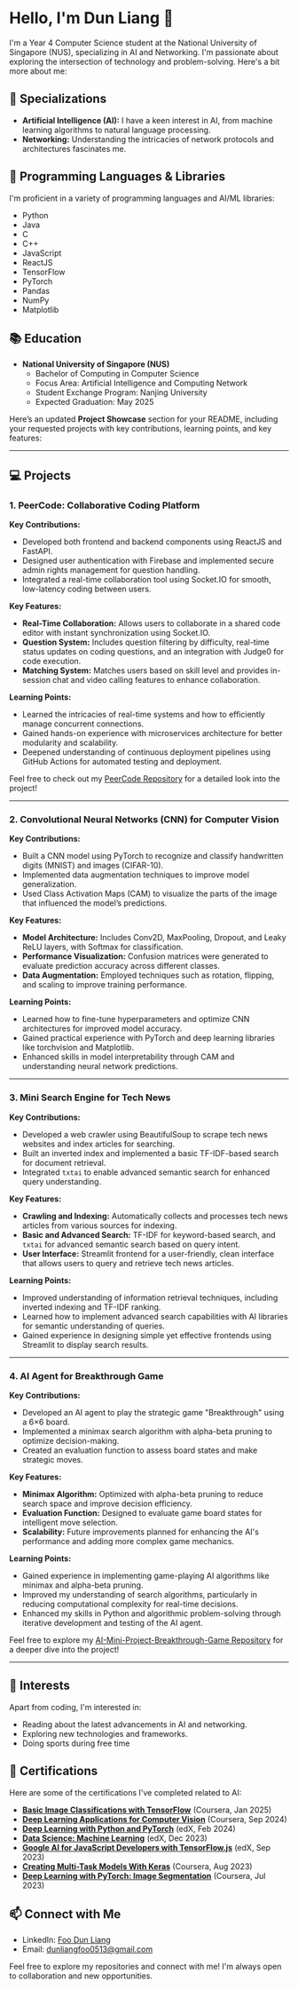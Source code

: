 # Hello, I'm Dun Liang 👋

I'm a Year 4 Computer Science student at the National University of Singapore (NUS), specializing in AI and Networking. I'm passionate about exploring the intersection of technology and problem-solving. Here's a bit more about me:

## 🔭 Specializations

- **Artificial Intelligence (AI):** I have a keen interest in AI, from machine learning algorithms to natural language processing.
- **Networking:** Understanding the intricacies of network protocols and architectures fascinates me.

## 🚀 Programming Languages & Libraries

I'm proficient in a variety of programming languages and AI/ML libraries:

- Python
- Java
- C
- C++
- JavaScript
- ReactJS
- TensorFlow
- PyTorch
- Pandas
- NumPy
- Matplotlib

## 📚 Education

- **National University of Singapore (NUS)**
  - Bachelor of Computing in Computer Science
  - Focus Area: Artificial Intelligence and Computing Network
  - Student Exchange Program: Nanjing University
  - Expected Graduation: May 2025

Here’s an updated **Project Showcase** section for your README, including your requested projects with key contributions, learning points, and key features:

---

## 💻 Projects

### 1. PeerCode: Collaborative Coding Platform

**Key Contributions:**
- Developed both frontend and backend components using ReactJS and FastAPI.
- Designed user authentication with Firebase and implemented secure admin rights management for question handling.
- Integrated a real-time collaboration tool using Socket.IO for smooth, low-latency coding between users.
  
**Key Features:**
- **Real-Time Collaboration:** Allows users to collaborate in a shared code editor with instant synchronization using Socket.IO.
- **Question System:** Includes question filtering by difficulty, real-time status updates on coding questions, and an integration with Judge0 for code execution.
- **Matching System:** Matches users based on skill level and provides in-session chat and video calling features to enhance collaboration.

**Learning Points:**
- Learned the intricacies of real-time systems and how to efficiently manage concurrent connections.
- Gained hands-on experience with microservices architecture for better modularity and scalability.
- Deepened understanding of continuous deployment pipelines using GitHub Actions for automated testing and deployment.

Feel free to check out my [PeerCode Repository](https://github.com/dunliang0513/PeerCode) for a detailed look into the project!

---

### 2. Convolutional Neural Networks (CNN) for Computer Vision

**Key Contributions:**
- Built a CNN model using PyTorch to recognize and classify handwritten digits (MNIST) and images (CIFAR-10).
- Implemented data augmentation techniques to improve model generalization.
- Used Class Activation Maps (CAM) to visualize the parts of the image that influenced the model’s predictions.
  
**Key Features:**
- **Model Architecture:** Includes Conv2D, MaxPooling, Dropout, and Leaky ReLU layers, with Softmax for classification.
- **Performance Visualization:** Confusion matrices were generated to evaluate prediction accuracy across different classes.
- **Data Augmentation:** Employed techniques such as rotation, flipping, and scaling to improve training performance.

**Learning Points:**
- Learned how to fine-tune hyperparameters and optimize CNN architectures for improved model accuracy.
- Gained practical experience with PyTorch and deep learning libraries like torchvision and Matplotlib.
- Enhanced skills in model interpretability through CAM and understanding neural network predictions.

---

### 3. Mini Search Engine for Tech News

**Key Contributions:**
- Developed a web crawler using BeautifulSoup to scrape tech news websites and index articles for searching.
- Built an inverted index and implemented a basic TF-IDF-based search for document retrieval.
- Integrated `txtai` to enable advanced semantic search for enhanced query understanding.
  
**Key Features:**
- **Crawling and Indexing:** Automatically collects and processes tech news articles from various sources for indexing.
- **Basic and Advanced Search:** TF-IDF for keyword-based search, and `txtai` for advanced semantic search based on query intent.
- **User Interface:** Streamlit frontend for a user-friendly, clean interface that allows users to query and retrieve tech news articles.

**Learning Points:**
- Improved understanding of information retrieval techniques, including inverted indexing and TF-IDF ranking.
- Learned how to implement advanced search capabilities with AI libraries for semantic understanding of queries.
- Gained experience in designing simple yet effective frontends using Streamlit to display search results.

---

### 4. AI Agent for Breakthrough Game

**Key Contributions:**
- Developed an AI agent to play the strategic game "Breakthrough" using a 6×6 board.
- Implemented a minimax search algorithm with alpha-beta pruning to optimize decision-making.
- Created an evaluation function to assess board states and make strategic moves.
  
**Key Features:**
- **Minimax Algorithm:** Optimized with alpha-beta pruning to reduce search space and improve decision efficiency.
- **Evaluation Function:** Designed to evaluate game board states for intelligent move selection.
- **Scalability:** Future improvements planned for enhancing the AI's performance and adding more complex game mechanics.

**Learning Points:**
- Gained experience in implementing game-playing AI algorithms like minimax and alpha-beta pruning.
- Improved my understanding of search algorithms, particularly in reducing computational complexity for real-time decisions.
- Enhanced my skills in Python and algorithmic problem-solving through iterative development and testing of the AI agent.

Feel free to explore my [AI-Mini-Project-Breakthrough-Game Repository](https://github.com/dunliang0513/AI-Mini-Project-Breakthrough-Game/tree/main) for a deeper dive into the project!

---




## 🌱 Interests

Apart from coding, I'm interested in:

- Reading about the latest advancements in AI and networking.
- Exploring new technologies and frameworks.
- Doing sports during free time

## 📜 Certifications

Here are some of the certifications I've completed related to AI:

- **[Basic Image Classifications with TensorFlow](https://coursera.org/share/99f850ec506369d742c8ce1bff4e5d0d)** (Coursera, Jan 2025)
- **[Deep Learning Applications for Computer Vision](https://coursera.org/share/10794a673a46e3b3d62ed029f84a801c)** (Coursera, Sep 2024)
- **[Deep Learning with Python and PyTorch](https://coursera.org/share/3d4381b536173265a528e571329c18d7)** (edX, Feb 2024)
- **[Data Science: Machine Learning](https://courses.edx.org/certificates/bbb490fb64f14ba29a21efdbc6c14202)** (edX, Dec 2023)
- **[Google AI for JavaScript Developers with TensorFlow.js](https://courses.edx.org/certificates/01ca05d235ba4117a7992de49fe0b729)** (edX, Sep 2023)
- **[Creating Multi-Task Models With Keras](https://coursera.org/share/e23d40e87a4b4da974491250ac7f0dc7)** (Coursera, Aug 2023)
- **[Deep Learning with PyTorch: Image Segmentation](https://courses.edx.org/certificates/9b4055c6d5fe47b59d3072b28a559717)** (Coursera, Jul 2023)



## 📫 Connect with Me

- LinkedIn: [Foo Dun Liang](https://www.linkedin.com/in/dun-liang-foo-11884421b/)
- Email: [dunliangfoo0513@gmail.com](mailto:dunliangfoo0513@gmail.com)

Feel free to explore my repositories and connect with me! I'm always open to collaboration and new opportunities.

